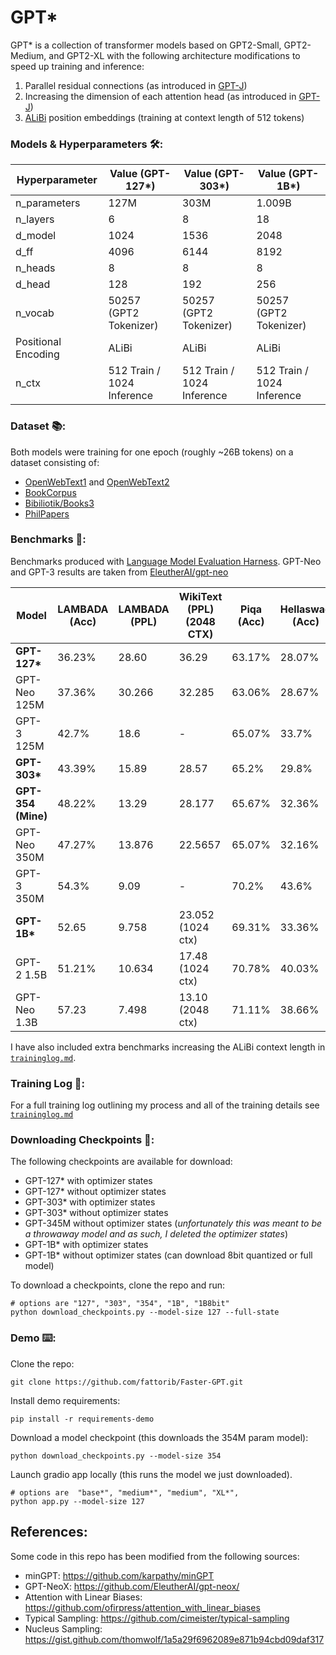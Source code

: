 # GPT*

GPT* is a collection of transformer models based on GPT2-Small, GPT2-Medium, and GPT2-XL with the following architecture modifications to speed up training and inference:

1. Parallel residual connections (as introduced in [GPT-J](https://github.com/kingoflolz/mesh-transformer-jax))
2. Increasing the dimension of each attention head (as introduced in [GPT-J](https://github.com/kingoflolz/mesh-transformer-jax)) 
3. [ALiBi](https://arxiv.org/abs/2108.12409) position embeddings (training at context length of 512 tokens)

### Models & Hyperparameters 🛠️:

| Hyperparameter      | Value (GPT-127*)           |Value (GPT-303*)           |Value (GPT-1B*)
|---------------------|----------------------------|----------------------------|----------------------------|
| n_parameters        | 127M                       |303M                       |1.009B                       |
| n_layers            | 6                          |8                          |18                           |
| d_model             | 1024                       |1536                       |2048                         |
| d_ff                | 4096                       |6144                       |8192                         |
| n_heads             | 8                          |8                          |8                            |
| d_head              | 128                        |192                        |256                          |
| n_vocab             | 50257 (GPT2 Tokenizer)     |50257 (GPT2 Tokenizer)     |50257 (GPT2 Tokenizer)       |
| Positional Encoding | ALiBi                      |ALiBi                      |ALiBi                        |
| n_ctx               | 512 Train / 1024 Inference |512 Train / 1024 Inference |512 Train / 1024 Inference|

### Dataset 📚: 
Both models were training for one epoch (roughly ~26B tokens) on a dataset consisting of: 
* [OpenWebText1](https://github.com/jcpeterson/openwebtext) and [OpenWebText2](https://arxiv.org/abs/2101.00027)
* [BookCorpus](https://arxiv.org/abs/2101.00027)
* [Bibiliotik/Books3](https://arxiv.org/abs/2101.00027)
* [PhilPapers](https://arxiv.org/abs/2101.00027)

### Benchmarks 🧪:
Benchmarks produced with [Language Model Evaluation Harness](https://github.com/EleutherAI/lm-evaluation-harness). GPT-Neo and GPT-3 results are taken from [EleutherAI/gpt-neo](https://github.com/EleutherAI/gpt-neo#model-evaluations)

| Model        | LAMBADA (Acc) | LAMBADA (PPL) | WikiText (PPL) (2048 CTX) | Piqa (Acc) | Hellaswag (Acc) | Winogrande (Acc) | Training Tokens |
|--------------|---------------|---------------|----------------|------------|-----------------|------------------|-----------------|
| **GPT-127\***    | 36.23%        | 28.60         | 36.29          | 63.17%     | 28.07%          | 51.46%           | 26B            |
| GPT-Neo 125M | 37.36%        | 30.266        | 32.285         | 63.06%     | 28.67%          | 50.43%           | 300B            |
| GPT-3 125M   | 42.7%         | 18.6          | -              | 65.07%     | 33.7%           | 52.0%            | 300B            |
| **GPT-303\***    | 43.39%        | 15.89         | 28.57         | 65.2%     | 29.8%          | 49.3%           | 26B            |
| **GPT-354 (Mine)**    | 48.22%        | 13.29         | 28.177         | 65.67%     | 32.36%          | -           | 21B             |
| GPT-Neo 350M    | 47.27%        |  	13.876         | 22.5657         | 65.07%     | 32.16%         | 51.14%           | 300B            |
| GPT-3 350M    | 54.3%        |  	9.09         | -         | 70.2%     | 43.6%         | 52.1%           | 300B            |
| **GPT-1B\*** | 52.65         | 9.758         | 23.052 (1024 ctx) | 69.31%     | 33.36%          | 52.17%           | 26B             |
| GPT-2 1.5B   | 51.21%        | 10.634        | 17.48 (1024 ctx)  | 70.78%     | 40.03%          | 59.40%           | -               |
| GPT-Neo 1.3B | 57.23         | 7.498         | 13.10 (2048 ctx)  | 71.11%     | 38.66%         | 55.01%           | 300B            |

I have also included extra benchmarks increasing the ALiBi context length in [```traininglog.md```](traininglog.md).

### Training Log 📝:

For a full training log outlining my process and all of the training details see [```traininglog.md```](traininglog.md)

### Downloading Checkpoints 💾:
The following checkpoints are available for download:

- GPT-127* with optimizer states
- GPT-127* without optimizer states
- GPT-303* with optimizer states
- GPT-303* without optimizer states
- GPT-345M  without optimizer states (*unfortunately this was meant to be a throwaway model and as such, I deleted the optimizer states*)
- GPT-1B* with optimizer states
- GPT-1B* without optimizer states (can download 8bit quantized or full model)

To download a checkpoints, clone the repo and run: 
```
# options are "127", "303", "354", "1B", "1B8bit"
python download_checkpoints.py --model-size 127 --full-state
```

### Demo ⌨️:

Clone the repo: 
```
git clone https://github.com/fattorib/Faster-GPT.git
```

Install demo requirements:

```
pip install -r requirements-demo
```

Download a model checkpoint (this downloads the 354M param model):

```
python download_checkpoints.py --model-size 354
```

Launch gradio app locally (this runs the model we just downloaded). 
```
# options are  "base*", "medium*", "medium", "XL*",
python app.py --model-size 127
```

## References:

Some code in this repo has been modified from the following sources:
- minGPT: https://github.com/karpathy/minGPT
- GPT-NeoX: https://github.com/EleutherAI/gpt-neox/
- Attention with Linear Biases: https://github.com/ofirpress/attention_with_linear_biases
- Typical Sampling: https://github.com/cimeister/typical-sampling
- Nucleus Sampling: https://gist.github.com/thomwolf/1a5a29f6962089e871b94cbd09daf317